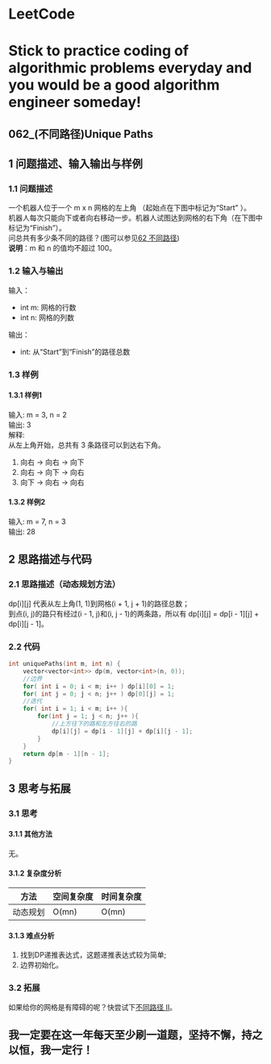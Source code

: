 # LeetCode
# Stick to practice coding of algorithmic problems everyday and you would be a good algorithm engineer someday!
## 062_(不同路径)Unique Paths
## 1 问题描述、输入输出与样例
### 1.1 问题描述
一个机器人位于一个 m x n 网格的左上角 （起始点在下图中标记为“Start” ）。<br>
机器人每次只能向下或者向右移动一步。机器人试图达到网格的右下角（在下图中标记为“Finish”）。<br>
问总共有多少条不同的路径？(图可以参见[62 不同路径](https://leetcode-cn.com/problems/unique-paths/))<br>
__说明__：m 和 n 的值均不超过 100。
### 1.2 输入与输出
输入：
* int m: 网格的行数 
* int n: 网格的列数 

输出：
* int: 从“Start”到“Finish”的路径总数
### 1.3 样例
#### 1.3.1 样例1
输入: m = 3, n = 2<br>
输出: 3<br>
解释:<br>
从左上角开始，总共有 3 条路径可以到达右下角。
1. 向右 -> 向右 -> 向下
2. 向右 -> 向下 -> 向右
3. 向下 -> 向右 -> 向右
#### 1.3.2 样例2
输入: m = 7, n = 3<br>
输出: 28
## 2 思路描述与代码	
### 2.1 思路描述（动态规划方法）
dp[i][j] 代表从左上角(1, 1)到网格(i + 1, j + 1)的路径总数；<br>
到点(i, j)的路只有经过(i - 1, j)和(i, j - 1)的两条路，所以有 dp[i][j] = dp[i - 1][j] + dp[i][j - 1]。
### 2.2 代码
```cpp
int uniquePaths(int m, int n) {
    vector<vector<int>> dp(m, vector<int>(n, 0));
    //边界
    for( int i = 0; i < m; i++ ) dp[i][0] = 1;
    for( int j = 0; j < n; j++ ) dp[0][j] = 1;
    //迭代
    for( int i = 1; i < m; i++ ){
        for(int j = 1; j < n; j++ ){
            //上方往下的路和左方往右的路
            dp[i][j] = dp[i - 1][j] + dp[i][j - 1];
        }
    }
    return dp[m - 1][n - 1];
}
```
## 3 思考与拓展
### 3.1 思考
#### 3.1.1 其他方法
无。
#### 3.1.2 复杂度分析
方法|空间复杂度|时间复杂度
--- | --- | ---
动态规划|O(mn)|O(mn)
#### 3.1.3 难点分析
1. 找到DP递推表达式，这题递推表达式较为简单;
2. 边界初始化。
### 3.2 拓展
如果给你的网格是有障碍的呢？快尝试下[不同路径 II](https://leetcode-cn.com/problems/unique-paths-ii/)。
	  
## 我一定要在这一年每天至少刷一道题，坚持不懈，持之以恒，我一定行！
